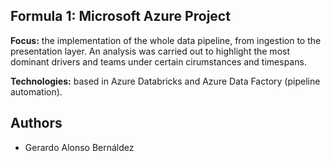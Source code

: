 
## Formula 1: Microsoft Azure Project

**Focus:** the implementation of the whole data pipeline, from ingestion to the presentation layer. An analysis was carried out to highlight the most dominant drivers and teams under certain cirumstances and timespans. 

**Technologies:** based in Azure Databricks and Azure Data Factory (pipeline automation).

## Authors

- Gerardo Alonso Bernáldez

